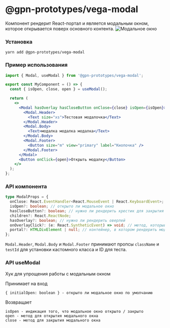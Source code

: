 # @gpn-prototypes/vega-modal

Компонент рендерит React-портал и является модальным окном, которое открывается поверх основного контента.
![Модальное окно](docs/modal.png)

### Установка

    yarn add @gpn-prototypes/vega-modal

### Пример использования

```jsx
import { Modal, useModal } from '@gpn-prototypes/vega-modal';

export const MyComponent = () => {
  const { isOpen, close, open } = useModal();

  return (
    <>
      <Modal hasOverlay hasCloseButton onClose={close} isOpen={isOpen}>
        <Modal.Header>
          <Text size="xs">Тестовая модалочка</Text>
        </Modal.Header>
        <Modal.Body>
          <Text>модалка модалка модалка</Text>
        </Modal.Body>
        <Modal.Footer>
          <Button size="m" view="primary" label="Кнопочка" />
        </Modal.Footer>
      </Modal>
      <Button onClick={open}>Открыть модалку</Button>
    </>
  );
};
```

### API компонента

```ts
type ModalProps = {
  onClose: React.EventHandler<React.MouseEvent | React.KeyboardEvent>; // метод для закрытия модального окна
  isOpen?: boolean; // открыто ли модальное окно
  hasCloseButton?: boolean; // нужно ли рендерить крестик для закрытия
  children?: React.ReactNode;
  hasOverlay?: boolean; // нужно ли рендерить оверлей
  onOverlayClick?: (e: React.SyntheticEvent) => void; // метод, который вызовется по клику на оверлей (по умолчанию onClose)
  portal?: HTMLDivElement | null; // контейнер, в котором рендерить модальное окно (по умолчанию body)
};
```

`Modal.Header`, `Modal.Body` и `Modal.Footer` принимают пропсы `className` и `testId` для установки кастомного класса и ID для теста.

### API useModal

Хук для упрощения работы с модальным окном

Принимает на вход

    { initialOpen: boolean } - открыто ли модальное окно по умолчанию

Возвращает

    isOpen - индикация того, что модальное окно открыто / закрыто
    open - метод для открытия модального окна
    close - метод для закрытия модального окна
